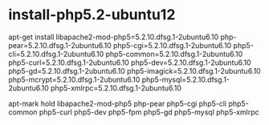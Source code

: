# install-php5.2-ubuntu12

apt-get install libapache2-mod-php5=5.2.10.dfsg.1-2ubuntu6.10 php-pear=5.2.10.dfsg.1-2ubuntu6.10 php5-cgi=5.2.10.dfsg.1-2ubuntu6.10 php5-cli=5.2.10.dfsg.1-2ubuntu6.10 php5-common=5.2.10.dfsg.1-2ubuntu6.10 php5-curl=5.2.10.dfsg.1-2ubuntu6.10 php5-dev=5.2.10.dfsg.1-2ubuntu6.10 php5-gd=5.2.10.dfsg.1-2ubuntu6.10 php5-imagick=5.2.10.dfsg.1-2ubuntu6.10 php5-mcrypt=5.2.10.dfsg.1-2ubuntu6.10 php5-mysql=5.2.10.dfsg.1-2ubuntu6.10 php5-xmlrpc=5.2.10.dfsg.1-2ubuntu6.10

apt-mark hold libapache2-mod-php5 php-pear php5-cgi php5-cli php5-common php5-curl php5-dev php5-fpm php5-gd php5-mysql php5-xmlrpc
